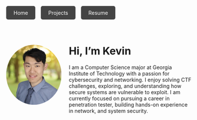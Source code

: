 <!-- Navigation Buttons -->
<div style="display: flex; gap: 15px; margin-bottom: 30px;">
  <a href="index.md" style="padding: 10px 20px; background-color:#444; color:white; text-decoration:none; border-radius:5px;">Home</a>
  <a href="projects.md" style="padding: 10px 20px; background-color:#444; color:white; text-decoration:none; border-radius:5px;">Projects</a>
  <a href="images/Kevin_s_Resume.pdf" style="padding: 10px 20px; background-color:#444; color:white; text-decoration:none; border-radius:5px;" target="_blank">Resume</a>
</div>

<!-- Photo + About Me -->
<div style="display: flex; align-items: center; gap: 20px;">
  <img src="images/IMG_2444.jpeg" alt="Kevin Yin" width="150" style="border-radius: 50%;"/>
  <div>
    <h1>Hi, I’m Kevin</h1>
    <p>
I am a Computer Science major at Georgia Institute of Technology with a passion for cybersecurity and networking. I enjoy solving CTF challenges, exploring, and understanding how secure systems are vulnerable to exploit. I am currently focused on pursuing a career in penetration tester, building hands-on experience in network, and system security. 
    </p>
  </div>
</div>
